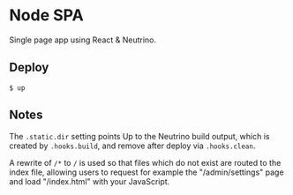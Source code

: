 
# Node SPA

Single page app using React & Neutrino.

## Deploy

```
$ up
```

## Notes

The `.static.dir` setting points Up to the Neutrino build output, which is created by `.hooks.build`,
and remove after deploy via `.hooks.clean`.

A rewrite of `/*` to `/` is used so that files which do not exist are routed to the index file,
allowing users to request for example the "/admin/settings" page and load "/index.html" with
your JavaScript.
